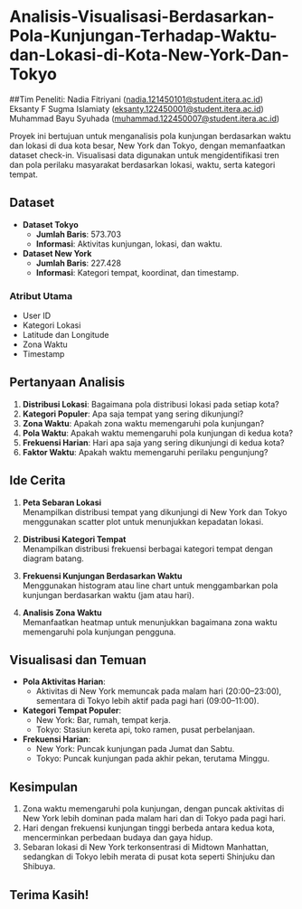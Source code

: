 # Analisis-Visualisasi-Berdasarkan-Pola-Kunjungan-Terhadap-Waktu-dan-Lokasi-di-Kota-New-York-Dan-Tokyo

##Tim Peneliti:
Nadia Fitriyani (nadia.121450101@student.itera.ac.id)
Eksanty F Sugma Islamiaty (eksanty.122450001@student.itera.ac.id)
Muhammad Bayu Syuhada (muhammad.122450007@student.itera.ac.id)

Proyek ini bertujuan untuk menganalisis pola kunjungan berdasarkan waktu dan lokasi di dua kota besar, New York dan Tokyo, dengan memanfaatkan dataset check-in. Visualisasi data digunakan untuk mengidentifikasi tren dan pola perilaku masyarakat berdasarkan lokasi, waktu, serta kategori tempat.

## Dataset

- **Dataset Tokyo**
  - **Jumlah Baris**: 573.703
  - **Informasi**: Aktivitas kunjungan, lokasi, dan waktu.
- **Dataset New York**
  - **Jumlah Baris**: 227.428
  - **Informasi**: Kategori tempat, koordinat, dan timestamp.

### Atribut Utama
- User ID
- Kategori Lokasi
- Latitude dan Longitude
- Zona Waktu
- Timestamp

## Pertanyaan Analisis

1. **Distribusi Lokasi**: Bagaimana pola distribusi lokasi pada setiap kota?
2. **Kategori Populer**: Apa saja tempat yang sering dikunjungi?
3. **Zona Waktu**: Apakah zona waktu memengaruhi pola kunjungan?
4. **Pola Waktu**: Apakah waktu memengaruhi pola kunjungan di kedua kota?
5. **Frekuensi Harian**: Hari apa saja yang sering dikunjungi di kedua kota?
6. **Faktor Waktu**: Apakah waktu memengaruhi perilaku pengunjung?

## Ide Cerita

1. **Peta Sebaran Lokasi**  
   Menampilkan distribusi tempat yang dikunjungi di New York dan Tokyo menggunakan scatter plot untuk menunjukkan kepadatan lokasi.

2. **Distribusi Kategori Tempat**  
   Menampilkan distribusi frekuensi berbagai kategori tempat dengan diagram batang.

3. **Frekuensi Kunjungan Berdasarkan Waktu**  
   Menggunakan histogram atau line chart untuk menggambarkan pola kunjungan berdasarkan waktu (jam atau hari).

4. **Analisis Zona Waktu**  
   Memanfaatkan heatmap untuk menunjukkan bagaimana zona waktu memengaruhi pola kunjungan pengguna.

## Visualisasi dan Temuan

- **Pola Aktivitas Harian**:  
  - Aktivitas di New York memuncak pada malam hari (20:00–23:00), sementara di Tokyo lebih aktif pada pagi hari (09:00–11:00).  
- **Kategori Tempat Populer**:  
  - New York: Bar, rumah, tempat kerja.  
  - Tokyo: Stasiun kereta api, toko ramen, pusat perbelanjaan.  
- **Frekuensi Harian**:  
  - New York: Puncak kunjungan pada Jumat dan Sabtu.  
  - Tokyo: Puncak kunjungan pada akhir pekan, terutama Minggu.  

## Kesimpulan

1. Zona waktu memengaruhi pola kunjungan, dengan puncak aktivitas di New York lebih dominan pada malam hari dan di Tokyo pada pagi hari.
2. Hari dengan frekuensi kunjungan tinggi berbeda antara kedua kota, mencerminkan perbedaan budaya dan gaya hidup.
3. Sebaran lokasi di New York terkonsentrasi di Midtown Manhattan, sedangkan di Tokyo lebih merata di pusat kota seperti Shinjuku dan Shibuya.

## Terima Kasih!

